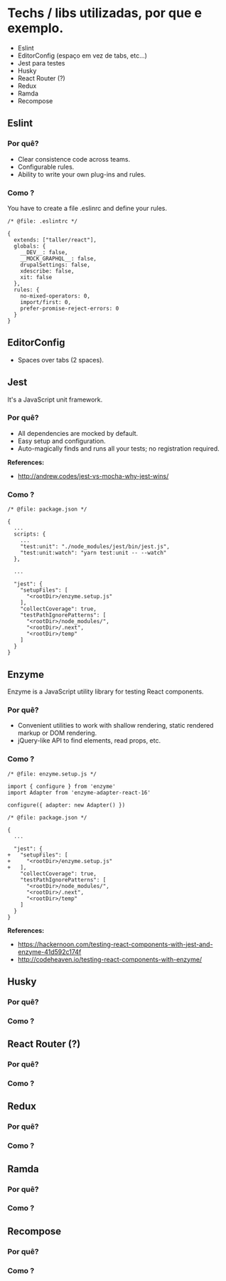 # Techs / libs utilizadas, por que e exemplo.
  * Eslint
  * EditorConfig (espaço em vez de tabs, etc...)
  * Jest para testes
  * Husky
  * React Router (?)
  * Redux
  * Ramda
  * Recompose

## Eslint

### Por quê?
  * Clear consistence code across teams.
  * Configurable rules.
  * Ability to write your own plug-ins and rules.

### Como ?

  You have to create a file .eslinrc and define your rules.

```
/* @file: .eslintrc */

{
  extends: ["taller/react"],
  globals: {
    __DEV__: false,
    __MOCK_GRAPHQL__: false,
    drupalSettings: false,
    xdescribe: false,
    xit: false
  },
  rules: {
    no-mixed-operators: 0,
    import/first: 0,
    prefer-promise-reject-errors: 0
  }
}
```

## EditorConfig

* Spaces over tabs (2 spaces).

## Jest

It's a JavaScript unit framework.

### Por quê?

* All dependencies are mocked by default.
* Easy setup and configuration.
* Auto-magically finds and runs all your tests; no registration required.

**References:**
* http://andrew.codes/jest-vs-mocha-why-jest-wins/

### Como ?

```
/* @file: package.json */

{
  ...
  scripts: {
    ...
    "test:unit": "./node_modules/jest/bin/jest.js",
    "test:unit:watch": "yarn test:unit -- --watch"
  },

  ...

  "jest": {
    "setupFiles": [
      "<rootDir>/enzyme.setup.js"
    ],
    "collectCoverage": true,
    "testPathIgnorePatterns": [
      "<rootDir>/node_modules/",
      "<rootDir>/.next",
      "<rootDir>/temp"
    ]
  }
}
```

## Enzyme

Enzyme is a JavaScript utility library for testing React components.

### Por quê?

* Convenient utilities to work with shallow rendering, static rendered markup or DOM rendering.
* jQuery-like API to find elements, read props, etc.

### Como ?


```
/* @file: enzyme.setup.js */

import { configure } from 'enzyme'
import Adapter from 'enzyme-adapter-react-16'

configure({ adapter: new Adapter() })
```

```
/* @file: package.json */

{
  ...

  "jest": {
+   "setupFiles": [
+     "<rootDir>/enzyme.setup.js"
+   ],
    "collectCoverage": true,
    "testPathIgnorePatterns": [
      "<rootDir>/node_modules/",
      "<rootDir>/.next",
      "<rootDir>/temp"
    ]
  }
}
```

**References:**
* https://hackernoon.com/testing-react-components-with-jest-and-enzyme-41d592c174f
* http://codeheaven.io/testing-react-components-with-enzyme/



## Husky

### Por quê?

### Como ?


## React Router (?)

### Por quê?

### Como ?


## Redux

### Por quê?

### Como ?


## Ramda

### Por quê?

### Como ?


## Recompose

### Por quê?

### Como ?
